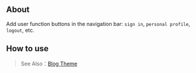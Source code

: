 ## About

Add user function buttons in the navigation bar: `sign in`, `personal profile`, `logout`, etc.

## How to use

> See Also：[Blog Theme](https://github.com/zhennann/vona-module-cms-themeblog)
